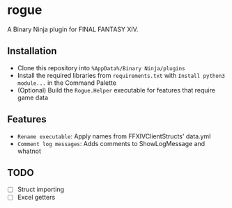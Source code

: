 # rogue

A Binary Ninja plugin for FINAL FANTASY XIV.

## Installation

- Clone this repository into `%AppData%/Binary Ninja/plugins`
- Install the required libraries from `requirements.txt` with `Install python3 module...` in the Command Palette
- (Optional) Build the `Rogue.Helper` executable for features that require game data

## Features

- `Rename executable`: Apply names from FFXIVClientStructs' data.yml
- `Comment log messages`: Adds comments to ShowLogMessage and whatnot

## TODO

- [ ] Struct importing
- [ ] Excel getters
